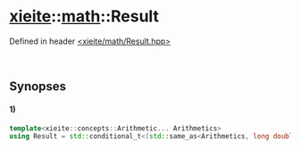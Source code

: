 # [xieite](../xieite.md)\:\:[math](../math.md)\:\:Result
Defined in header [<xieite/math/Result.hpp>](../../include/xieite/math/Result.hpp)

&nbsp;

## Synopses
#### 1)
```cpp
template<xieite::concepts::Arithmetic... Arithmetics>
using Result = std::conditional_t<(std::same_as<Arithmetics, long double> || ...), long double, double>;
```
